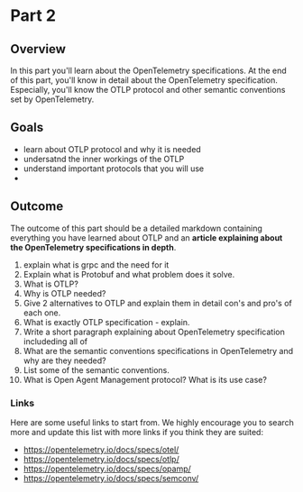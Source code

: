 # Part 2

## Overview

In this part you'll learn about the OpenTelemetry specifications.
At the end of this part, you'll know in detail about the OpenTelemetry specification.
Especially, you'll know the OTLP protocol and other semantic conventions set by OpenTelemetry.

## Goals 
  - learn about OTLP protocol and why it is needed
  - undersatnd the inner workings of the OTLP 
  - understand important protocols that you will use
  - 


## Outcome
The outcome of this part should be a detailed markdown containing everything you have learned about OTLP and an **article explaining about the OpenTelemetry specifications in depth**.


1. explain what is grpc and the need for it
2. Explain what is Protobuf and what problem does it solve.
3. What is OTLP?
4. Why is OTLP needed?
5. Give 2 alternatives to OTLP and explain them in detail con's and pro's of each one.
6. What is exactly OTLP specification - explain.
7. Write a short paragraph explaining about OpenTelemetry specification includeding all of 
8. What are the semantic conventions specifications in OpenTelemetry and why are they needed?
9. List some of the semantic conventions.
10. What is Open Agent Management protocol? What is its use case?

### Links

Here are some useful links to start from. We highly encourage you to search more and update this list with more links if you think they are suited:

* <https://opentelemetry.io/docs/specs/otel/>
* <https://opentelemetry.io/docs/specs/otlp/>
* <https://opentelemetry.io/docs/specs/opamp/>
* <https://opentelemetry.io/docs/specs/semconv/>

